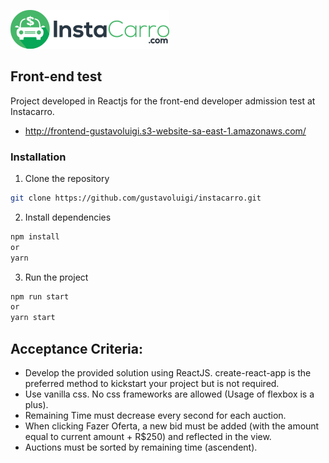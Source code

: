 ![alt text](https://github.com/gustavoluigi/instacarro/blob/master/src/assets/img/logo.png?raw=true)

## Front-end test

Project developed in Reactjs for the front-end developer admission test at Instacarro.

- http://frontend-gustavoluigi.s3-website-sa-east-1.amazonaws.com/

### Installation

1. Clone the repository

```bash
git clone https://github.com/gustavoluigi/instacarro.git
```

2. Install dependencies

```bash
npm install
or
yarn
```

3. Run the project

```bash
npm run start
or
yarn start
```

## Acceptance Criteria:

- Develop the provided solution using ReactJS. create-react-app is the preferred
  method to kickstart your project but is not required.
- Use vanilla css. No css frameworks are allowed (Usage of flexbox is a plus).
- Remaining Time must decrease every second for each auction.
- When clicking Fazer Oferta, a new bid must be added (with the amount equal to
  current amount + R$250) and reflected in the view.
- Auctions must be sorted by remaining time (ascendent).
